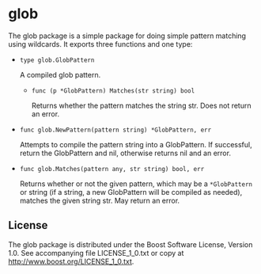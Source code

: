 # glob

The glob package is a simple package for doing simple pattern matching using wildcards. It exports three functions and one type:

- `type glob.GlobPattern`
  
    A compiled glob pattern.

    - `func (p *GlobPattern) Matches(str string) bool`

        Returns whether the pattern matches the string str. Does not return an
        error.

- `func glob.NewPattern(pattern string) *GlobPattern, err`

    Attempts to compile the pattern string into a GlobPattern. If successful,
    return the GlobPattern and nil, otherwise returns nil and an error.

- `func glob.Matches(pattern any, str string) bool, err`

    Returns whether or not the given pattern, which may be a `*GlobPattern`
    or string (if a string, a new GlobPattern will be compiled as needed),
    matches the given string str. May return an error.


## License

The glob package is distributed under the Boost Software License, Version 1.0.
See accompanying file LICENSE_1_0.txt or copy at
<http://www.boost.org/LICENSE_1_0.txt>.
